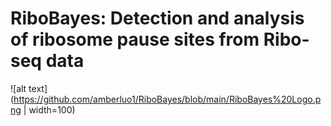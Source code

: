# RiboBayes: Detection and analysis of ribosome pause sites from Ribo-seq data

![alt text](https://github.com/amberluo1/RiboBayes/blob/main/RiboBayes%20Logo.png | width=100)

